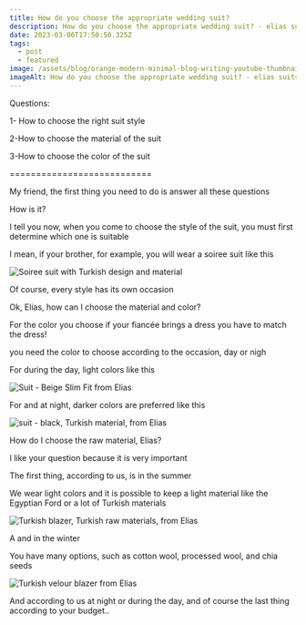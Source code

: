 ```yaml
---
title: How do you choose the appropriate wedding suit?
description: How do you choose the appropriate wedding suit? - elias suits
date: 2023-03-06T17:50:50.325Z
tags:
  - post
  - featured
image: /assets/blog/orange-modern-minimal-blog-writing-youtube-thumbnail-3-.webp
imageAlt: How do you choose the appropriate wedding suit? - elias suits
---
```

Questions:

1- How to choose the right suit style

2-How to choose the material of the suit

3-How to choose the color of the suit

\===========================

My friend, the first thing you need to do is answer all these questions

How is it?

I tell you now, when you come to choose the style of the suit, you must first determine which one is suitable

I mean, if your brother, for example, you will wear a soiree suit like this

![Soiree suit with Turkish design and material](/assets/blog/sun.png "Soiree suit with Turkish design and material")

Of course, every style has its own occasion

Ok, Elias, how can I choose the material and color?

For the color you choose if your fiancée brings a dress you have to match the dress!

you need the color to choose according to the occasion, day or nigh

For during the day, light colors like this

![Suit - Beige Slim Fit from Elias](/assets/blog/img_3316.webp "Suit - Beige Slim Fit from Elias")

For and at night, darker colors are preferred like this

![suit - black, Turkish material, from Elias](/assets/blog/img_3757-1-.webp "suit - black, Turkish material, from Elias")

How do I choose the raw material, Elias?

I like your question because it is very important

The first thing, according to us, is in the summer

We wear light colors and it is possible to keep a light material like the Egyptian Ford or a lot of Turkish materials

![Turkish blazer, Turkish raw materials, from Elias](/assets/blog/btwo.jpg "Turkish blazer, Turkish raw materials, from Elias")

A and in the winter

You have many options, such as cotton wool, processed wool, and chia seeds

![Turkish velour blazer from Elias](/assets/blog/img_0946.webp "Turkish velour blazer from Elias")

And according to us at night or during the day, and of course the last thing according to your budget..
